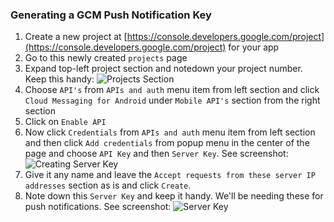 ### **Generating a GCM Push Notification Key**

1. Create a new project at [https://console.developers.google.com/project](https://console.developers.google.com/project) for your app
2. Go to this newly created `projects` page
3. Expand top-left project section and notedown your project number. Keep this handy: ![Projects Section](http://s12.postimg.org/9gvkwuax9/Screen_Shot_2015_10_23_at_5_13_49_pm.png, "Expand to this")
4. Choose `API's` from `APIs and auth` menu item from left section and click `Cloud Messaging for Android` under `Mobile API's` section from the right section
5. Click on `Enable API`
6. Now click `Credentials` from `APIs and auth` menu item from left section and then click `Add credentials` from popup menu in the center of the page and choose `API Key` and then `Server Key`. See screenshot: ![Creating Server Key](http://s8.postimg.org/mp1moryol/Screen_Shot_2015_10_23_at_5_23_07_pm.png "Creating Server Key")
7. Give it any name and leave the `
Accept requests from these server IP addresses ` section as is and click `Create`.
8. Note down this `Server Key` and keep it handy. We'll be needing these for push notifications. See screenshot: ![Server Key](http://s30.postimg.org/y1688vk2p/Screen_Shot_2015_10_23_at_5_27_22_pm.png "server Key")


